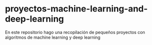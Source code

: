 # proyectos-machine-learning-and-deep-learning
En este repositorio hago una recopilación de pequeños proyectos con algoritmos de machine learning y deep learning
